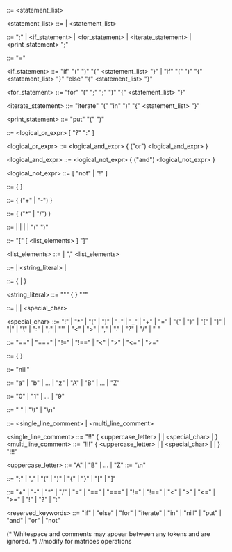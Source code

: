 <program> ::= <statement_list>

<statement_list> ::= <statement> | <statement> <statement_list>

<statement> ::= <assignment> ";" 
              | <if_statement> 
              | <for_statement> 
              | <iterate_statement> 
              | <print_statement> ";"

<assignment> ::= <identifier> "=" <expression>

<if_statement> ::= "if" "(" <expression> ")" "{" <statement_list> "}" 
                 | "if" "(" <expression> ")" "{" <statement_list> "}" "else" "{" <statement_list> "}"

<for_statement> ::= "for" "(" <assignment> ";" <expression> ";" <assignment> ")" "{" <statement_list> "}"

<iterate_statement> ::= "iterate" "(" <identifier> "in" <list> ")" "{" <statement_list> "}"

<print_statement> ::= "put" "(" <expression> ")"

<expression> ::= <logical_or_expr> [ "?" <expression> ":" <expression> ]

<logical_or_expr> ::= <logical_and_expr> { ("or") <logical_and_expr> }

<logical_and_expr> ::= <logical_not_expr> { ("and") <logical_not_expr> }

<logical_not_expr> ::= [ "not" | "!" ] <comparison>

<comparison> ::= <term> { <comparator> <term> }

<term> ::= <factor> { ("+" | "-") <factor> }

<factor> ::= <primary> { ("*" | "/") <primary> }

<primary> ::= <identifier> 
            | <constant> 
            | <list> 
            | <nill> 
            | "(" <expression> ")"

<list> ::= "[" [ <list_elements> ] "]"

<list_elements> ::= <expression> | <expression> "," <list_elements>

<constant> ::= <number> | <string_literal> | <character>

<identifier> ::= <letter> { <letter> | <digit> }

<string_literal> ::= "\"" { <character> } "\""

<character> ::= <letter> | <digit> | <special_char>

<special_char> ::= "!" | "*" | "(" | ")" | "-" | "_" | "+" | "=" | "{" | "}" 
                 | "[" | "]" | "|" | "\\" | ":" | ";" | "'" | "<" | ">" 
                 | "," | "." | "?" | "/" | " " 

<comparator> ::= "==" | "===" | "!=" | "!==" | "<" | ">" | "<=" | ">="

<number> ::= <digit> { <digit> }

<nill> ::= "nill"

<letter> ::= "a" | "b" | ... | "z" | "A" | "B" | ... | "Z"

<digit> ::= "0" | "1" | ... | "9"

<whitespace> ::= " " | "\t" | "\n"

<comments> ::= <single_line_comment> | <multi_line_comment>

<single_line_comment> ::= "!!" { <uppercase_letter> | <whitespace> | <special_char> | <digit> } <newline>
<multi_line_comment> ::= "!!!" { <uppercase_letter> | <whitespace> | <special_char> | <digit> | <newline> } "!!!"

<uppercase_letter> ::= "A" | "B" | ... | "Z"
<newline> ::= "\n"

<separators> ::= ";" | "," | "(" | ")" | "{" | "}" | "[" | "]"

<operators> ::= "+" | "-" | "*" | "/" | "=" 
              | "==" | "===" | "!=" | "!==" 
              | "<" | ">" | "<=" | ">=" 
              | "!" | "?" | ":"

<reserved_keywords> ::= "if" | "else" | "for" | "iterate" | "in" | "nill" | "put" 
                      | "and" | "or" | "not"

(* Whitespace and comments may appear between any tokens and are ignored. *)
//modify for matrices operations